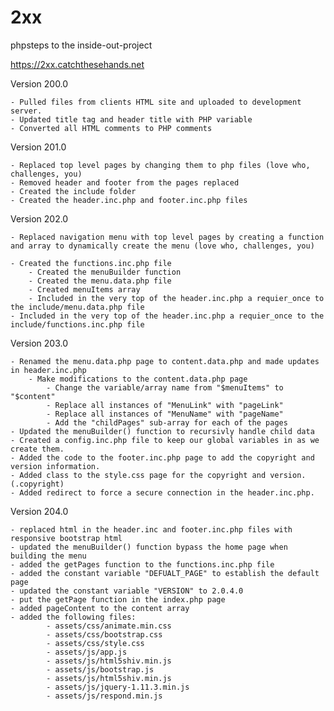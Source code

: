 # 2xx
phpsteps to the inside-out-project

https://2xx.catchthesehands.net

Version 200.0

	- Pulled files from clients HTML site and uploaded to development server.
	- Updated title tag and header title with PHP variable
	- Converted all HTML comments to PHP comments
	
Version 201.0

	- Replaced top level pages by changing them to php files (love who, challenges, you)
	- Removed header and footer from the pages replaced
	- Created the include folder
	- Created the header.inc.php and footer.inc.php files
	
Version 202.0

	- Replaced navigation menu with top level pages by creating a function and array to dynamically create the menu (love who, challenges, you)
	
	- Created the functions.inc.php file
		- Created the menuBuilder function
		- Created the menu.data.php file
		- Created menuItems array
		- Included in the very top of the header.inc.php a requier_once to the include/menu.data.php file
	- Included in the very top of the header.inc.php a requier_once to the include/functions.inc.php file
	
Version 203.0

	- Renamed the menu.data.php page to content.data.php and made updates in header.inc.php
		- Make modifications to the content.data.php page
			- Change the variable/array name from "$menuItems" to "$content"
			- Replace all instances of "MenuLink" with "pageLink"
			- Replace all instances of "MenuName" with "pageName"
			- Add the "childPages" sub-array for each of the pages
	- Updated the menuBuilder() function to recursivly handle child data
	- Created a config.inc.php file to keep our global variables in as we create them.
	- Added the code to the footer.inc.php page to add the copyright and version information.
	- Added class to the style.css page for the copyright and version. (.copyright)
	- Added redirect to force a secure connection in the header.inc.php.
	
Version 204.0

	- replaced html in the header.inc and footer.inc.php files with responsive bootstrap html
    - updated the menuBuilder() function bypass the home page when building the menu
	- added the getPages function to the functions.inc.php file
	- added the constant variable "DEFUALT_PAGE" to establish the default page 
 	- updated the constant variable "VERSION" to 2.0.4.0 
	- put the getPage function in the index.php page 
	- added pageContent to the content array
	- added the following files: 
			- assets/css/animate.min.css
			- assets/css/bootstrap.css
			- assets/css/style.css
			- assets/js/app.js
			- assets/js/html5shiv.min.js
			- assets/js/bootstrap.js
			- assets/js/html5shiv.min.js
			- assets/js/jquery-1.11.3.min.js
			- assets/js/respond.min.js